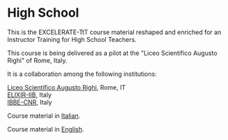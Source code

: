 # High School

This is the EXCELERATE-TtT course material reshaped and enriched for an Instructor Training for High School Teachers.

This course is being delivered as a pilot at the "Liceo Scientifico Augusto Righi" of Rome, Italy. 

It is a collaboration among the following institutions:

[Liceo Scientifico Augusto Righi](http://www.liceorighiroma.it/), Rome, IT <br>
[ELIXIR-IIB](http://www.liceorighiroma.it/), Italy <br>
[IBBE-CNR](http://www.ibbe.cnr.it/en/), Italy

Course material in [Italian](./it). 

Course material in [English](./en).